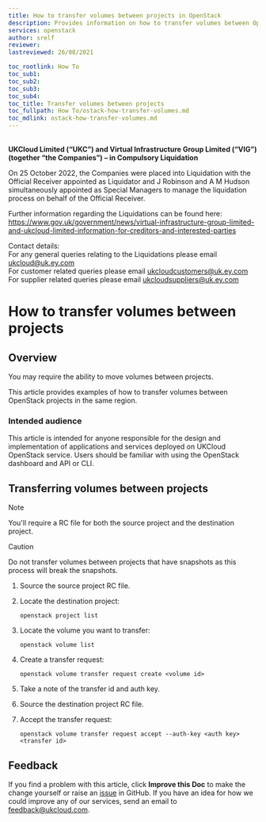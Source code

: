 ```yaml
---
title: How to transfer volumes between projects in OpenStack
description: Provides information on how to transfer volumes between OpenStack projects.
services: openstack
author: srelf
reviewer: 
lastreviewed: 26/08/2021

toc_rootlink: How To
toc_sub1:
toc_sub2:
toc_sub3:
toc_sub4:
toc_title: Transfer volumes between projects
toc_fullpath: How To/ostack-how-transfer-volumes.md
toc_mdlink: ostack-how-transfer-volumes.md
---
```


<br>**UKCloud Limited (“UKC”) and Virtual Infrastructure Group Limited (“VIG”) (together “the Companies”) – in Compulsory Liquidation**

On 25 October 2022, the Companies were placed into Liquidation with the Official Receiver appointed as Liquidator and J Robinson and A M Hudson simultaneously appointed as Special Managers to manage the liquidation process on behalf of the Official Receiver.

Further information regarding the Liquidations can be found here: <https://www.gov.uk/government/news/virtual-infrastructure-group-limited-and-ukcloud-limited-information-for-creditors-and-interested-parties>

Contact details:<br>
For any general queries relating to the Liquidations please email <ukcloud@uk.ey.com><br>
For customer related queries please email <ukcloudcustomers@uk.ey.com><br>
For supplier related queries please email <ukcloudsuppliers@uk.ey.com>

# How to transfer volumes between projects

## Overview

You may require the ability to move volumes between projects.

This article provides examples of how to transfer volumes between OpenStack projects in the same region.

### Intended audience

This article is intended for anyone responsible for the design and implementation of applications and services deployed on UKCloud OpenStack service. Users should be familiar with using the OpenStack dashboard and API or CLI.

## Transferring volumes between projects

> [!NOTE]
> You'll require a RC file for both the source project and the destination project.

> [!CAUTION]
> Do not transfer volumes between projects that have snapshots as this process will break the snapshots.

1. Source the source project RC file.

2. Locate the destination project:

   `openstack project list`

3. Locate the volume you want to transfer:

   `openstack volume list`

4. Create a transfer request:

   `openstack volume transfer request create <volume id>`

5. Take a note of the transfer id and auth key.

6. Source the destination project RC file.

7. Accept the transfer request:

   `openstack volume transfer request accept --auth-key <auth key> <transfer id>`

## Feedback

If you find a problem with this article, click **Improve this Doc** to make the change yourself or raise an [issue](https://github.com/UKCloud/documentation/issues) in GitHub. If you have an idea for how we could improve any of our services, send an email to <feedback@ukcloud.com>.
